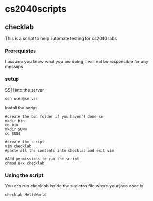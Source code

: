 # cs2040scripts

## checklab
This is a script to help automate testing for cs2040 labs
### Prerequistes
I assume you know what you are doing, I will not be responsible for any messups
### setup
SSH into the server
```
ssh user@server
```

Install the script
```
#create the bin folder if you haven't done so
mkdir bin
cd bin  
mkdir SUN4
cd SUN4

#create the script
vim checklab
#paste all the contents into checklab and exit vim

#Add permissions to run the script
chmod u+x checklab
```
### Using the script

You can run checklab inside the skeleton file where your java code is
```
checklab HelloWorld
```
